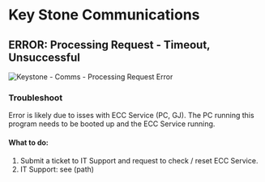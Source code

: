 # Key Stone Communications 

## ERROR: Processing Request - Timeout, Unsuccessful 

![Keystone - Comms - Processing Request Error](https://github.com/user-attachments/assets/127c7be8-3d9c-4bef-b938-52fb975c84df)

### Troubleshoot

Error is likely due to isses with ECC Service (PC, GJ). The PC running this program needs to be booted up and the ECC Service running. 

#### What to do: 
1. Submit a ticket to IT Support and request to check / reset ECC Service.
2. IT Support: see (path)
